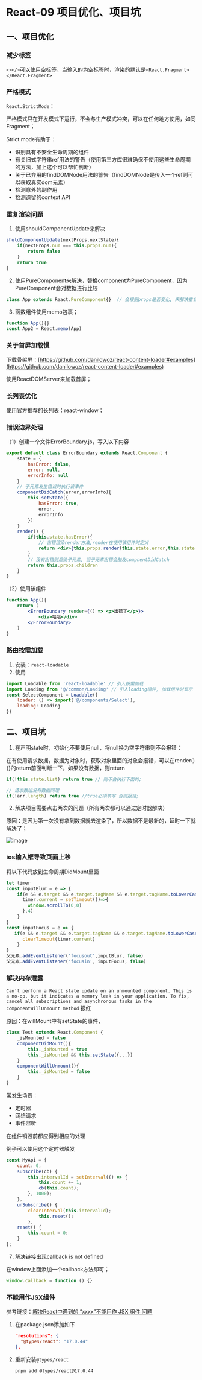 # React-09 项目优化、项目坑
## 一、项目优化
### 减少标签

`<></>`可以使用空标签，当输入的为空标签时，渲染的默认是`<React.Fragment></React.Fragment>`

### 严格模式

`React.StrictMode`：

严格模式只在开发模式下运行，不会与生产模式冲突，可以在任何地方使用，如同Fragment；

Strict mode有助于：

* 识别具有不安全生命周期的组件
* 有关旧式字符串ref用法的警告（使用第三方库很难确保不使用这些生命周期的方法，加上这个可以帮忙判断）
* 关于已弃用的findDOMNode用法的警告（findDOMNode是传入一个ref则可以获取真实dom元素）
* 检测意外的副作用
* 检测遗留的context API



### 重复渲染问题

1. 使用shouldComponentUpdate来解决

```jsx
shuldComponentUpdate(nextProps,nextState){
    if(nextProps.num === this.props.num){
        return false
    }
    return true
}
```
2. 使用PureComponent来解决，替换component为PureComponent，因为PureComponent会对数据进行比较

```jsx
class App extends React.PureComponent{}  // 会根据props是否变化, 来解决重复渲染
```

3. 函数组件使用memo包裹；

```jsx
function App(){}
const App2 = React.memo(App)
```





### 关于首屏加载慢

下载骨架屏：[https://github.com/danilowoz/react-content-loader#examples](https://github.com/danilowoz/react-content-loader#examples)

使用ReactDOMServer来加载首屏；



### 长列表优化

使用官方推荐的长列表：react-window；



### 错误边界处理

（1）创建一个文件ErrorBoundary.js，写入以下内容
```jsx
export default class ErrorBoundary extends React.Component {
    state = {
        hasError: false,
        error: null,
        errorInfo: null
    }
    // 子元素发生错误时执行该事件
    componentDidCatch(error,errorInfo){
        this.setState({
            hasError: true,
            error,
            errorInfo
        })
    }
    render() {
        if(this.state.hasError){
            // 出错渲染render方法,render在使用该组件时定义
            return <div>{this.props.render(this.state.error,this.state.errorInfo)}</div>
        }
        // 没有出错则渲染子元素, 当子元素出错会触发compnentDidCatch
        return this.props.children
    }
}
```
（2）使用该组件
```jsx
function App(){
    return (
        <ErrorBoundary render={() => <p>出错了</p>}>
            <div>哈哈</div>
        </ErrorBoundary>
    )
}
```



### 路由按需加载

1. 安装：`react-loadable`
2. 使用
```jsx
import Loadable from 'react-loadable' // 引入按需加载
import Loading from '@/common/Loading' // 引入loading组件, 加载组件时显示
const SelectComponent = Loadable({
    loader: () => import('@/components/Select'),
    loading: Loading
})
```



## 二、项目坑

1. 在声明state时，初始化不要使用null，将null换为空字符串则不会报错；

在有使用请求数据，数据为对象时，获取对象里面的对象会报错，可以在render(){}的return前面判断一下，如果没有数据，则return

```js
if(!this.state.list) return true // 则不会执行下面的;

// 请求数组没有数据同理
if(!arr.length) return true //true必须填写 否则报错;
```

2. 解决项目需要点击两次的问题（所有两次都可以通过定时器解决）

原因：是因为第一次没有拿到数据就去渲染了，所以数据不是最新的，延时一下就解决了；

![image](./images/react-09_项目优化、项目坑-01.png)



### ios输入框导致页面上移

将以下代码放到生命周期DidMount里面
```jsx
let timer
const inputBlur = e => {
    if(e && e.target && e.target.tagName && e.target.tagName.toLowerCase() === 'input'){
      timer.current = setTimeout(()=>{
        window.scrollTo(0,0)
      },4)
    }
}
const inputFocus = e => {
   if(e && e.target && e.target.tagName && e.target.tagName.toLowerCase() === 'input'){
      clearTimeout(timer.current)
    }
}
父元素.addEventListener('focusout',inputBlur, false)
父元素.addEventListener('focusin', inputFocus, false)
```



### 解决内存泄露

 `Can't perform a React state update on an unmounted component. This is a no-op, but it indicates a memory leak in your application. To fix, cancel all subscriptions and asynchronous tasks in the componentWillUnmount method` 报红

原因：在willMount中有setState的事件，
```jsx
class Test extends React.Component {
    _isMounted = false
    componentDidMount(){
        this._isMounted = true
        this._isMounted && this.setState({...})
    }
    componentWillUnmount(){
        this._isMounted = false
    }
}
```
常发生场景：
* 定时器
* 网络请求
* 事件监听


在组件销毁前都应得到相应的处理

例子可以使用这个定时器触发
```jsx
const MyApi = {
    count: 0,
    subscribe(cb) {
        this.intervalId = setInterval(() => {
            this.count += 1;
            cb(this.count);
        }, 1000);
    },
    unSubscribe() {
        clearInterval(this.intervalId);
            this.reset();
        },
    reset() {
        this.count = 0;
    }
};
```

7. 解决链接出现callback is not defined

在window上面添加一个callback方法即可；
```jsx
window.callback = function () {}
```



### 不能用作JSX组件

参考链接：[解决React中遇到的 “xxxx”不能用作 JSX 组件 问题](https://juejin.cn/post/7089463577634930718)

1. 在package.json添加如下

   ```json
   "resolutions": {
     "@types/react": "17.0.44"
   },
   ```

2. 重新安装`@types/react`

   ```bash
   pnpm add @types/react@17.0.44
   ```

   

   

